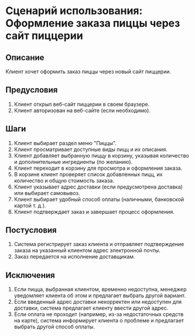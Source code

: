 # Сценарий использования: Оформление заказа пиццы через сайт пиццерии

## Описание

Клиент хочет оформить заказ пиццы через новый сайт пиццерии.

## Предусловия

1. Клиент открыл веб-сайт пиццерии в своем браузере.
2. Клиент авторизован на веб-сайте (если необходимо).

## Шаги

1. Клиент выбирает раздел меню "Пиццы".
2. Клиент просматривает доступные виды пицц и их описания.
3. Клиент добавляет выбранную пиццу в корзину, указывая количество и дополнительные ингредиенты (по желанию).
4. Клиент переходит в корзину для просмотра и оформления заказа.
5. В корзине клиент проверяет список добавленных пицц, их количество и общую стоимость заказа.
6. Клиент указывает адрес доставки (если предусмотрена доставка) или выбирает самовывоз.
7. Клиент выбирает удобный способ оплаты (наличными, банковской картой т. д.).
8. Клиент подтверждает заказ и завершает процесс оформления.

## Постусловия

1. Система регистрирует заказ клиента и отправляет подтверждение заказа на указанный клиентом адрес электронной почты.
2. Заказ передается на исполнение доставщикам.

## Исключения

1. Если пицца, выбранная клиентом, временно недоступна, менеджер уведомляет клиента об этом и предлагает выбрать другой вариант.
2. Если введенный адрес доставки некорректен или недоступен для доставки, система предлагает клиенту ввести другой адрес.
3. Если оплата не проходит (например, из-за недостаточных средств на карте), система информирует клиента о проблеме и предлагает выбрать другой способ оплаты.

